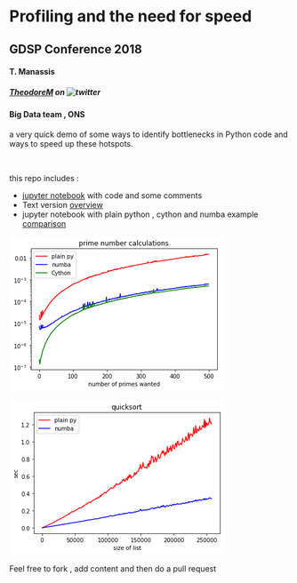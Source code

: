 # Profiling and the need for speed

## GDSP Conference 2018

#### T. Manassis    
##### [_TheodoreM_](https://twitter.com/_TheodoreM_) on ![twitter](http://www.islandcarcentre.co.uk/wp-content/uploads/2016/03/t_small-a.png "twitter")

#### Big Data team , ONS

a very quick demo of some ways to identify bottlenecks in Python code and ways to speed up these hotspots.



<br>



this repo includes :

* [jupyter notebook](https://github.com/ONSBigData/GDSP18_ProfilingOptimizingPyDemo/blob/master/profiling.ipynb) with code and some comments
* Text version [overview](https://github.com/ONSBigData/GDSP18_ProfilingOptimizingPyDemo/blob/master/TLDR.md)
* jupyter notebook with plain python , cython and numba example [comparison](https://github.com/ONSBigData/GDSP18_ProfilingOptimizingPyDemo/blob/master/Cython_examples.ipynb)

![plot](plain-numba-cython1.png "plot")

![plot](quicksortpynumba.png "plot")

Feel free to fork , add content and then do a pull request





